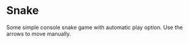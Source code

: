 # Snake
Some simple console snake game with automatic play option.
Use the arrows to move manually.
